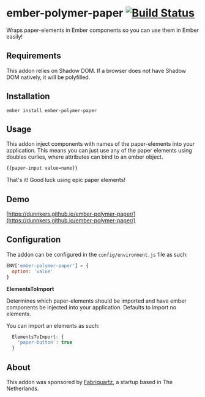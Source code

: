 # ember-polymer-paper [![Build Status](https://travis-ci.org/dunnkers/ember-polymer-paper.svg?branch=master)](https://travis-ci.org/dunnkers/ember-polymer-paper)

Wraps paper-elements in Ember components so you can use them in Ember easily!

## Requirements

This addon relies on Shadow DOM. If a browser does not have Shadow DOM natively,
it will be polyfilled.

## Installation

`ember install ember-polymer-paper`

## Usage

This addon inject components with names of the paper-elements into your
application. This means you can just use any of the paper elements using
doubles curlies, where attributes can bind to an ember object.

```html
{{paper-input value=name}}
```

That's it! Good luck using epic paper elements!

## Demo

[https://dunnkers.github.io/ember-polymer-paper/](https://dunnkers.github.io/ember-polymer-paper/)

## Configuration

The addon can be configured in the `config/environment.js` file as such:

```js
ENV['ember-polymer-paper'] = {
  option: 'value'
}
```

**ElementsToImport**

Determines which paper-elements should be imported and have ember components be
injected into your application. Defaults to import no elements.

You can import an elements as such:

```js
  ElementsToImport: {
    'paper-button': true
  }
```

## About

This addon was sponsored by [Fabriquartz](http://www.fabriquartz.com/), a startup
based in The Netherlands.
